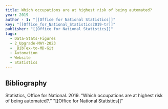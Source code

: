 ```yaml
---
title: Which occupations are at highest risk of being automated?
year: 2019
author - 1: "[[Office for National Statistics]]"
key: "[[Office_for_National_Statistics2019-tr]]"
publisher: "[[Office for National Statistics]]"
tags:
  - Data-Stats-Figures
  - 2_Upgrade-MAY-2023
  - _BibTex-to-MD-Git
  - Automation
  - Website
  - Statistics
---
```


## Bibliography
Statistics, Office for National. 2019. “Which occupations are at highest risk of being automated?.” "[[Office for National Statistics]]"